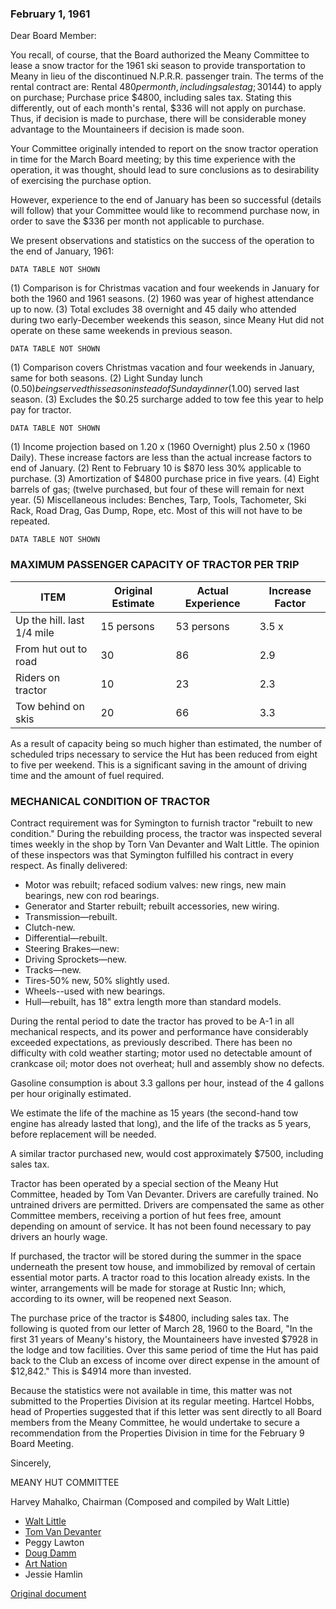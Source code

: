 ### February 1, 1961

Dear Board Member:

You recall, of course, that the Board authorized the Meany Committee to lease a snow tractor for the 1961 ski season to provide transportation to Meany in lieu of the discontinued N.P.R.R. passenger train. The terms of the rental contract are: Rental $480 per month, including sales tag; 30% of this ($144) to apply on purchase; Purchase price $4800, including sales tax. Stating this differently, out of each month's rental, $336 will not apply on purchase. Thus, if decision is made to purchase, there will be considerable money advantage to the Mountaineers if decision is made soon.

Your Committee originally intended to report on the snow tractor operation in time for the March Board meeting; by this time experience with the operation, it was thought, should lead to sure conclusions as to desirability of exercising the purchase option.

However, experience to the end of January has been so successful (details will follow) that your Committee would like to recommend purchase now, in order to save the $336 per month not applicable to purchase.

We present observations and statistics on the success of the operation to the end of January, 1961:

    DATA TABLE NOT SHOWN

(1) Comparison is for Christmas vacation and four weekends in January for both the 1960 and 1961 seasons.
(2) 1960 was year of highest attendance up to now.
(3) Total excludes 38 overnight and 45 daily who attended during two early-December weekends this season, since Meany Hut did not operate on these same weekends in previous season.

    DATA TABLE NOT SHOWN

(1) Comparison covers Christmas vacation and four weekends in January, same for both seasons.
(2) Light Sunday lunch ($0.50) being served this season instead of Sunday dinner ($1.00) served last season.
(3) Excludes the $0.25 surcharge added to tow fee this year to help pay for tractor.

    DATA TABLE NOT SHOWN

(1) Income projection based on 1.20 x (1960 Overnight) plus 2.50 x (1960 Daily). These increase factors are less than the actual increase factors to end of January.
(2) Rent to February 10 is $870 less 30% applicable to purchase.
(3) Amortization of $4800 purchase price in five years.
(4) Eight barrels of gas; (twelve purchased, but four of these will remain for next year.
(5) Miscellaneous includes: Benches, Tarp, Tools, Tachometer, Ski Rack, Road Drag, Gas Dump, Rope, etc. Most of this will not have to be repeated.

    DATA TABLE NOT SHOWN

### MAXIMUM PASSENGER CAPACITY OF TRACTOR PER TRIP

| ITEM                       | Original Estimate | Actual Experience | Increase Factor
| ----                       | -----      | ------- | -------
| Up the hill. last 1/4 mile | 15 persons | 53 persons | 3.5 x
| From hut out to road       | 30         | 86 | 2.9
| Riders on tractor          | 10         | 23 | 2.3
| Tow behind on skis         | 20         | 66 | 3.3

As a result of capacity being so much higher than estimated, the number of scheduled trips necessary to service the Hut has been reduced from eight to five per weekend. This is a significant saving in the amount of driving time and the amount of fuel required.

### MECHANICAL CONDITION OF TRACTOR

Contract requirement was for Symington to furnish tractor "rebuilt to new condition." During the rebuilding process, the tractor was inspected several times weekly in the shop by Torn Van Devanter and Walt Little. The opinion of these inspectors was that Symington fulfilled his contract in every respect. As finally delivered:

- Motor was rebuilt; refaced sodium valves: new rings, new main bearings, new con rod bearings.
- Generator and Starter rebuilt; rebuilt accessories, new wiring.
- Transmission—rebuilt.
- Clutch-new.
- Differential—rebuilt.
- Steering Brakes—new:
- Driving Sprockets—new.
- Tracks—new.
- Tires-50% new, 50% slightly used.
- Wheels--used with new bearings.
- Hull—rebuilt, has 18" extra length more than standard models.

During the rental period to date the tractor has proved to be A-1 in all mechanical respects, and its power and performance have considerably exceeded expectations, as previously described. There has been no difficulty with cold weather starting; motor used no detectable amount of crankcase oil; motor does not overheat; hull and assembly show no defects.

Gasoline consumption is about 3.3 gallons per hour, instead of the 4 gallons per hour originally estimated.

We estimate the life of the machine as 15 years (the second-hand tow engine has already lasted that long), and the life of the tracks as 5 years, before replacement will be needed.

A similar tractor purchased new, would cost approximately $7500, including sales tax.

Tractor has been operated by a special section of the Meany Hut Committee, headed by Tom Van Devanter. Drivers are carefully trained. No untrained drivers are permitted. Drivers are compensated the same as other Committee members, receiving a portion of hut fees free, amount depending on amount of service. It has not been found necessary to pay drivers an hourly wage.

If purchased, the tractor will be stored during the summer in the space underneath the present tow house, and immobilized by removal of certain essential motor parts. A tractor road to this location already exists. In the winter, arrangements will be made for storage at Rustic Inn; which, according to its owner, will be reopened next Season.

The purchase price of the tractor is $4800, including sales tax. The following is quoted from our letter of March 28, 1960 to the Board, "In the first 31 years of Meany's history, the Mountaineers have invested $7928 in the lodge and tow facilities. Over this same period of time the Hut has paid back to the Club an excess of income over direct expense in the amount of $12,842." This is $4914 more than invested.

Because the statistics were not available in time, this matter was not submitted to the Properties Division at its regular meeting. Hartcel Hobbs, head of Properties suggested that if this letter was sent directly to all Board members from the Meany Committee, he would undertake to secure a recommendation from the Properties Division in time for the February 9 Board Meeting.


Sincerely,

MEANY HUT COMMITTEE

Harvey Mahalko, Chairman (Composed and compiled by Walt Little)

- [Walt Little](/Person/Walter-Little)
- [Tom Van Devanter](/Person/Tom-Van-DeVanter)
- Peggy Lawton
- [Doug Damm](/Person/Doug-Damm)
- [Art Nation](/Person/Art-Nation)
- Jessie Hamlin

[Original document](https://raw.githubusercontent.com/MeanyLodge/meanylodge.github.com/assets/reference/1961-Buy.pdf)
